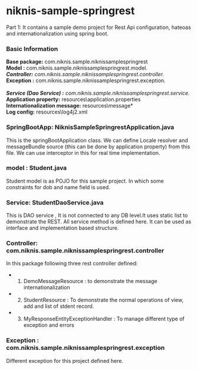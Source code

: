 # niknis-sample-springrest
Part 1: It contains a sample demo project for Rest Api configuration, hateoas and internationalization using spring boot.


### Basic Information
**Base package:** com.niknis.sample.niknissamplespringrest<br/>
**Model :** com.niknis.sample.niknissamplespringrest.model.*<br/>
**Controller:** com.niknis.sample.niknissamplespringrest.controller.*<br/>
**Exception :** com.niknis.sample.niknissamplespringrest.exception.*<br/><br/>
**Service (Dao Service) :** com.niknis.sample.niknissamplespringrest.service.*<br/>
**Application property:** resources\application.properties<br/>
**Internationalization message:** resources\message\*<br/>
**Log config:** resources\log4j2.xml

### SpringBootApp: NiknisSampleSpringrestApplication.java
This is the springBootApplication class. We can define Locale resolver and messageBundle source (this can be done by application property) from this file. We can use interceptor in this for real time implementation.  

### model  : Student.java
Student model is as POJO for this sample project.
In which some constraints for dob and name field is used.

### Service: StudentDaoService.java
This is DAO service , It is not connected to any DB level.It uses static list to demonstrate the REST. All service method is defined here. It can be used as interface and implementation based structure.

### Controller: com.niknis.sample.niknissamplespringrest.controller
In this package following three rest controller defined:
* 1. DemoMessageResource : to demonstrate the message internationalization
* 2. StudentResource : To demonstrate the normal operations of view, add and list of stdent record.
* 3. MyResponseEntityExceptionHandler : To manage different type of exception and errors

### Exception : com.niknis.sample.niknissamplespringrest.exception
Different exception for this project defined here.


